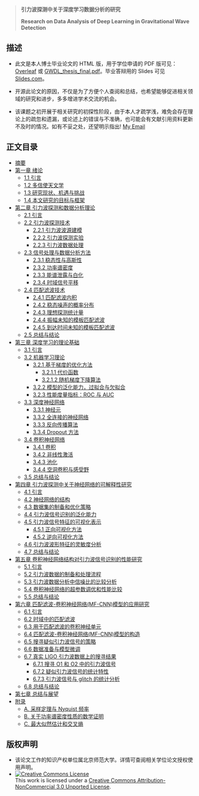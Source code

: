 > **引力波探测中关于深度学习数据分析的研究**
>
> **Research on Data Analysis of Deep Learning in Gravitational Wave Detection**


## 描述

- 此文是本人博士毕业论文的 HTML 版，用于学位申请的 PDF 版可见：[Overleaf](https://www.overleaf.com/read/gthybdcykshj) 或 [GWDL_thesis_final.pdf](https://github.com/iphysresearch/PhDthesis_html/blob/master/GWDL_thesis_final.pdf)。毕业答辩用的 Slides 可见 [Slides.com](https://slides.com/iphysresearch/phd-defense)。

- 开源此论文的原因，不仅是为了方便个人查阅和总结，也希望能够促进相关领域的研究和进步，多多增进学术交流的机会。

- 该课题之初开展于相关研究的初探性阶段，由于本人才疏学浅，难免会存在理论上的疏忽和遗漏，或论述上的错误与不准确，也可能会有文献引用资料更新不及时的情况。如有不妥之处，还望明示指出! [My Email](mailto:hewang@mail.bnu.edu.cn)


## 正文目录 
* [摘要](https://iphysresearch.github.io/PhDthesis_html/Abstract/)
* [第一章 绪论](https://iphysresearch.github.io/PhDthesis_html/C1/)
    - [1.1 引言](https://iphysresearch.github.io/PhDthesis_html/C1/#11)
    - [1.2 多信使天文学](https://iphysresearch.github.io/PhDthesis_html/C1/#12)
    - [1.3 研究现状、机遇与挑战](https://iphysresearch.github.io/PhDthesis_html/C1/#13)
    - [1.4 本文研究的目标与框架](https://iphysresearch.github.io/PhDthesis_html/C1/#14)
* [第二章 引力波探测和数据分析理论](https://iphysresearch.github.io/PhDthesis_html/C2/)
    - [2.1 引言](https://iphysresearch.github.io/PhDthesis_html/C2/#21)
    - [2.2 引力波探测技术](https://iphysresearch.github.io/PhDthesis_html/C2/#22)
        * [2.2.1 引力波波源建模](https://iphysresearch.github.io/PhDthesis_html/C2/#221)
        * [2.2.2 引力波探测实验](https://iphysresearch.github.io/PhDthesis_html/C2/#222)
        * [2.2.3 引力波数据处理](https://iphysresearch.github.io/PhDthesis_html/C2/#223)
    - [2.3 信号处理与数据分析方法](https://iphysresearch.github.io/PhDthesis_html/C2/#23)
        * [2.3.1 稳态性与高斯性](https://iphysresearch.github.io/PhDthesis_html/C2/#231)
        * [2.3.2 功率谱密度](https://iphysresearch.github.io/PhDthesis_html/C2/#232)
        * [2.3.3 能谱泄露与白化](https://iphysresearch.github.io/PhDthesis_html/C2/#233)
        * [2.3.4 时域信号平移](https://iphysresearch.github.io/PhDthesis_html/C2/#234)
    - [2.4 匹配滤波技术](https://iphysresearch.github.io/PhDthesis_html/C2/#24)
        * [2.4.1 匹配滤波内积](https://iphysresearch.github.io/PhDthesis_html/C2/#241)
        * [2.4.2 稳态噪声的概率分布](https://iphysresearch.github.io/PhDthesis_html/C2/#242)
        * [2.4.3 理想探测统计量](https://iphysresearch.github.io/PhDthesis_html/C2/#243)
        * [2.4.4 振幅未知的模板匹配滤波](https://iphysresearch.github.io/PhDthesis_html/C2/#244)
        * [2.4.5 到达时间未知的模板匹配滤波](https://iphysresearch.github.io/PhDthesis_html/C2/#245)
    - [2.5 总结与结论](https://iphysresearch.github.io/PhDthesis_html/C2/#25)
* [第三章 深度学习的理论基础](https://iphysresearch.github.io/PhDthesis_html/C3/)
    - [3.1 引言](https://iphysresearch.github.io/PhDthesis_html/C3/#31)
    - [3.2 机器学习理论](https://iphysresearch.github.io/PhDthesis_html/C3/#32)
        * [3.2.1 基于梯度的优化方法](https://iphysresearch.github.io/PhDthesis_html/C3/#321)
            - [3.2.1.1 代价函数](https://iphysresearch.github.io/PhDthesis_html/C3/#3211)
            - [3.2.1.2 随机梯度下降算法](https://iphysresearch.github.io/PhDthesis_html/C3/#3212)
        * [3.2.2 模型的泛化能力，过拟合与欠拟合](https://iphysresearch.github.io/PhDthesis_html/C3/#322)
        * [3.2.3 性能度量指标：ROC 与 AUC](https://iphysresearch.github.io/PhDthesis_html/C3/#323_roc_auc)
    - [3.3 深度神经网络](https://iphysresearch.github.io/PhDthesis_html/C3/#33)
        * [3.3.1 神经元](https://iphysresearch.github.io/PhDthesis_html/C3/#331)
        * [3.3.2 全连接的神经网络](https://iphysresearch.github.io/PhDthesis_html/C3/#332)
        * [3.3.3 反向传播算法](https://iphysresearch.github.io/PhDthesis_html/C3/#333)
        * [3.3.4 Dropout 方法](https://iphysresearch.github.io/PhDthesis_html/C3/#334_dropout)
    - [3.4 卷积神经网络](https://iphysresearch.github.io/PhDthesis_html/C3/#34)
        * [3.4.1 卷积](https://iphysresearch.github.io/PhDthesis_html/C3/#341)
        * [3.4.2 非线性激活](https://iphysresearch.github.io/PhDthesis_html/C3/#342)
        * [3.4.3 池化](https://iphysresearch.github.io/PhDthesis_html/C3/#343)
        * [3.4.4 空洞卷积与感受野](https://iphysresearch.github.io/PhDthesis_html/C3/#344)
    - [3.5 总结与结论](https://iphysresearch.github.io/PhDthesis_html/C3/#35)
* [第四章 引力波探测中关于神经网络的可解释性研究](https://iphysresearch.github.io/PhDthesis_html/C4/)
    - [4.1 引言](https://iphysresearch.github.io/PhDthesis_html/C4/#41)
    - [4.2 神经网络的结构](https://iphysresearch.github.io/PhDthesis_html/C4/#42)
    - [4.3 数据集的制备和优化策略](https://iphysresearch.github.io/PhDthesis_html/C4/#43)
    - [4.4 引力波信号识别的泛化能力](https://iphysresearch.github.io/PhDthesis_html/C4/#44)
    - [4.5 引力波信号特征的可视化表示](https://iphysresearch.github.io/PhDthesis_html/C4/#45)
        * [4.5.1 正向可视化方法](https://iphysresearch.github.io/PhDthesis_html/C4/#451)
        * [4.5.2 逆向可视化方法](https://iphysresearch.github.io/PhDthesis_html/C4/#452)
    - [4.6 引力波波形特征的灵敏度分析](https://iphysresearch.github.io/PhDthesis_html/C4/#46)
    - [4.7 总结与结论](https://iphysresearch.github.io/PhDthesis_html/C4/#47)
* [第五章 卷积神经网络结构对引力波信号识别的性能研究](https://iphysresearch.github.io/PhDthesis_html/C5/)
    - [5.1 引言](https://iphysresearch.github.io/PhDthesis_html/C5/#51)
    - [5.2 引力波数据的制备和处理流程](https://iphysresearch.github.io/PhDthesis_html/C5/#52)
    - [5.3 引力波数据分析中信噪比的比较分析](https://iphysresearch.github.io/PhDthesis_html/C5/#53)
    - [5.4 卷积神经网络的超参数调优和性能比较](https://iphysresearch.github.io/PhDthesis_html/C5/#54)
    - [5.5 总结与结论](https://iphysresearch.github.io/PhDthesis_html/C5/#55)
* [第六章 匹配滤波-卷积神经网络(MF-CNN)模型的应用研究](https://iphysresearch.github.io/PhDthesis_html/C6/)
    - [6.1 引言](https://iphysresearch.github.io/PhDthesis_html/C6/#61)
    - [6.2 时域中的匹配滤波](https://iphysresearch.github.io/PhDthesis_html/C6/#62)
    - [6.3 用于匹配滤波的卷积神经单元](https://iphysresearch.github.io/PhDthesis_html/C6/#63)
    - [6.4 匹配滤波-卷积神经网络(MF-CNN)模型的构造](https://iphysresearch.github.io/PhDthesis_html/C6/#64_-mf-cnn)
    - [6.5 搜寻疑似引力波信号的策略](https://iphysresearch.github.io/PhDthesis_html/C6/#65)
    - [6.6 数据准备与模型微调](https://iphysresearch.github.io/PhDthesis_html/C6/#66)
    - [6.7 真实 LIGO 引力波数据上的搜寻结果](https://iphysresearch.github.io/PhDthesis_html/C6/#67_ligo)
        * [6.7.1 搜寻 O1 和 O2 中的引力波信号](https://iphysresearch.github.io/PhDthesis_html/C6/#671_o1_o2)
        * [6.7.2 疑似引力波信号的统计特性](https://iphysresearch.github.io/PhDthesis_html/C6/#672)
        * [6.7.3 引力波信号与 glitch 的统计分析](https://iphysresearch.github.io/PhDthesis_html/C6/#673_glitch)
    - [6.8 总结与结论](https://iphysresearch.github.io/PhDthesis_html/C6/#68)
* [第七章 总结与展望](https://iphysresearch.github.io/PhDthesis_html/C7/)
* [附录](https://iphysresearch.github.io/PhDthesis_html/Appendix/)
    - [A. 采样定理与 Nyquist 频率](https://iphysresearch.github.io/PhDthesis_html/Appendix/#a_nyquist)
    - [B. 关于功率谱密度性质的数学证明](https://iphysresearch.github.io/PhDthesis_html/Appendix/#b)
    - [C. 最大似然估计和交叉熵](https://iphysresearch.github.io/PhDthesis_html/Appendix/#c)


## 版权声明

* 该论文工作的知识产权单位属北京师范大学。详情可查阅相关学位论文授权使用声明。
* <a rel="license" href="http://creativecommons.org/licenses/by-nc/3.0/"><img alt="Creative Commons License" style="border-width:0" src="https://i.creativecommons.org/l/by-nc/3.0/88x31.png" /></a><br />This work is licensed under a <a rel="license" href="http://creativecommons.org/licenses/by-nc/3.0/">Creative Commons Attribution-NonCommercial 3.0 Unported License</a>.
